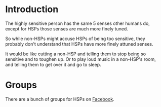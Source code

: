 <!-- TITLE: Highly Sensitive Person (HSPs)-->
<!-- SUBTITLE: Individuals whose senses are ramped right up in their sensitivity levels -->

# Introduction

The highly sensitive person has the same 5 senses other humans do, except for HSPs those senses are much more finely tuned.

So while non-HSPs might accuse HSPs of being too sensitive, they probably don't understand that HSPs have more finely attuned senses.

It would be like cutting a non-HSP and telling them to stop being so sensitive and to toughen up. Or to play loud music in a non-HSP's room, and telling them to get over it and go to sleep.

# Groups

There are a bunch of groups for HSPs on [Facebook](https://www.facebook.com/search/str/highly+sensitive+people/keywords_groups).